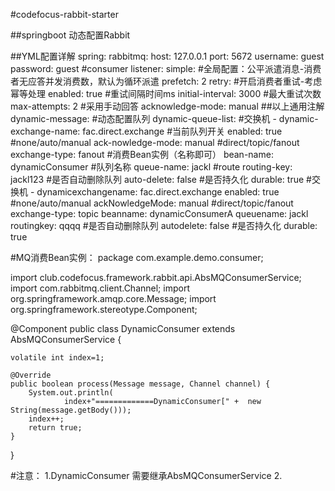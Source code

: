 #codefocus-rabbit-starter

##springboot 动态配置Rabbit


##YML配置详解
spring:
  rabbitmq:
    host: 127.0.0.1
    port: 5672
    username: guest
    password: guest
    #consumer
    listener:
      simple:
      #全局配置：公平派遣消息-消费者无应答并发消费数，默认为循环派遣
        prefetch: 2
        retry:
          #开启消费者重试-考虑幂等处理
          enabled: true
          #重试间隔时间ms
          initial-interval: 3000
          #最大重试次数
          max-attempts: 2
        #采用手动回答
        acknowledge-mode: manual
    ##以上通用注解
    dynamic-message:
      #动态配置队列
      dynamic-queue-list:
         #交换机
       - dynamic-exchange-name: fac.direct.exchange
         #当前队列开关
         enabled: true
         #none/auto/manual
         ack-nowledge-mode: manual
         #direct/topic/fanout
         exchange-type: fanout
         #消费Bean实例（名称即可）
         bean-name: dynamicConsumer
         #队列名称
         queue-name: jackl
         #route
         routing-key: jackl123
         #是否自动删除队列
         auto-delete: false
         #是否持久化
         durable: true
         #交换机
       - dynamicexchangename: fac.direct.exchange
         enabled: true
         #none/auto/manual
         ackNowledgeMode: manual
         #direct/topic/fanout
         exchange-type: topic
         beanname: dynamicConsumerA
         queuename: jackl
         routingkey: qqqq
         #是否自动删除队列
         autodelete: false
         #是否持久化
         durable: true


#MQ消费Bean实例：
package com.example.demo.consumer;

import club.codefocus.framework.rabbit.api.AbsMQConsumerService;
import com.rabbitmq.client.Channel;
import org.springframework.amqp.core.Message;
import org.springframework.stereotype.Component;


@Component
public class DynamicConsumer extends AbsMQConsumerService {

    volatile int index=1;

    @Override
    public boolean process(Message message, Channel channel) {
        System.out.println(
                index+"=============DynamicConsumer[" +  new String(message.getBody()));
        index++;
        return true;
    }

}


#注意：
 1.DynamicConsumer 需要继承AbsMQConsumerService
 2. 
 
         